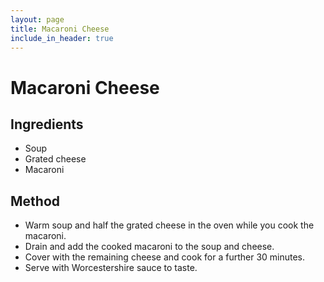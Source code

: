 ```yaml
---
layout: page
title: Macaroni Cheese
include_in_header: true
---
```


# Macaroni Cheese
## Ingredients
- Soup
- Grated cheese 
- Macaroni 
## Method
- Warm soup and half the grated cheese in the oven while you cook the macaroni. 
- Drain and add the cooked macaroni to the soup and cheese. 
- Cover with the remaining cheese and cook for a further 30 minutes. 
- Serve with Worcestershire sauce to taste. 
